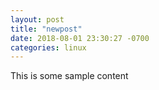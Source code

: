 ```yaml
---
layout: post
title: "newpost"
date: 2018-08-01 23:30:27 -0700
categories: linux
---
```


This is some sample content

